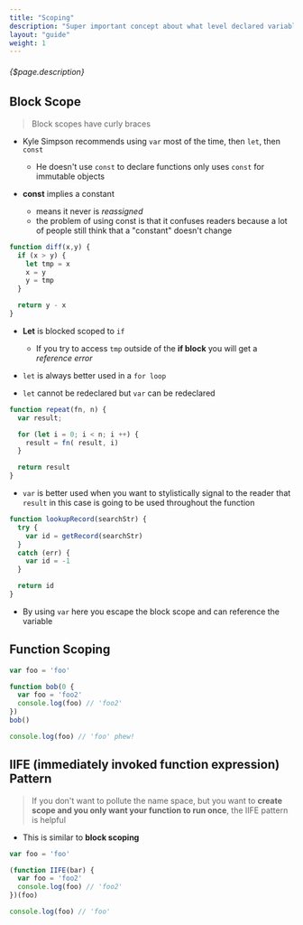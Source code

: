 ```yaml
---
title: "Scoping"
description: "Super important concept about what level declared variables can be accessed"
layout: "guide"
weight: 1
---
```


###### {$page.description}

<article id="1">

## Block Scope

> Block scopes have curly braces

* Kyle Simpson recommends using `var` most of the time, then `let`, then `const`
  * He doesn't use `const` to declare functions only uses `const` for immutable objects

* **const** implies a constant
  * means it never is *reassigned*
  * the problem of using const is that it confuses readers because a lot of people still think that a "constant" doesn't change

```javascript
function diff(x,y) {
  if (x > y) {
    let tmp = x 
    x = y
    y = tmp
  }

  return y - x
}
```

* **Let** is blocked scoped to `if`
  * If you try to access `tmp` outside of the **if block** you will get a *reference error*

* `let` is always better used in a `for loop`
* `let` cannot be redeclared but `var` can be redeclared

```javascript
function repeat(fn, n) {
  var result;

  for (let i = 0; i < n; i ++) {
    result = fn( result, i)
  }

  return result
}

```

* `var` is better used when you want to stylistically signal to the reader that `result` in this case is going to be used throughout the function

```js
function lookupRecord(searchStr) {
  try {
    var id = getRecord(searchStr)
  }
  catch (err) {
    var id = -1
  }

  return id
}
```

* By using `var` here you escape the block scope and can reference the variable

</article>


<article id="2">

## Function Scoping

```javascript
var foo = 'foo'

function bob(0 {
  var foo = 'foo2'
  console.log(foo) // 'foo2'
})
bob()

console.log(foo) // 'foo' phew!
```

</article>


<article id="3">

## IIFE (immediately invoked function expression) Pattern

> If you don't want to pollute the name space, but you want to **create scope and you only want your function to run once**, the IIFE pattern is helpful

* This is similar to **block scoping**

```javascript
var foo = 'foo'

(function IIFE(bar) {
  var foo = 'foo2'
  console.log(foo) // 'foo2'
})(foo)

console.log(foo) // 'foo'
```

</article>

